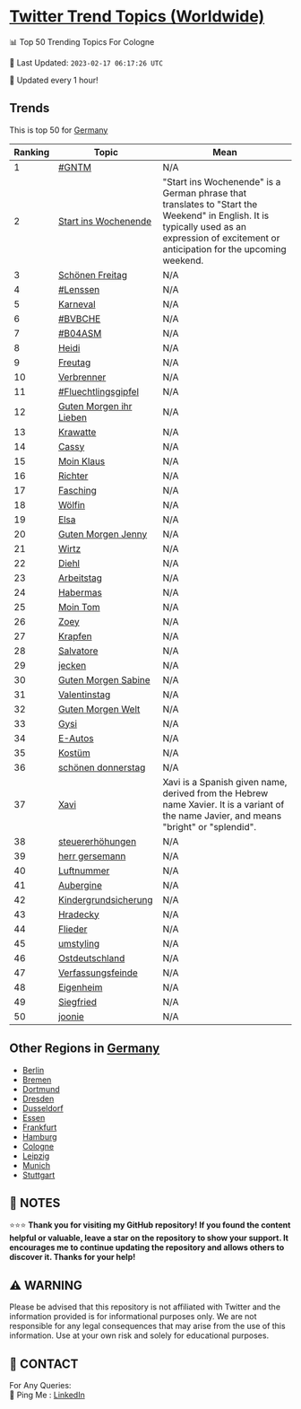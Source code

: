 [Twitter Trend Topics (Worldwide)](https://github.com/ErcinDedeoglu/Twitter-Trend-Topics)
==========


📊 Top 50 Trending Topics For Cologne

📆 Last Updated: `2023-02-17 06:17:26 UTC`

🔧 Updated every 1 hour!


## Trends

This is top 50 for [Germany](</Germany>)

| Ranking | Topic | Mean |
| ------- | ------------ | ------------ |
| 1 | [#GNTM](http://twitter.com/search?q=%23GNTM) | N/A |
| 2 | [Start ins Wochenende](http://twitter.com/search?q=Start+ins+Wochenende) | "Start ins Wochenende" is a German phrase that translates to "Start the Weekend" in English. It is typically used as an expression of excitement or anticipation for the upcoming weekend. |
| 3 | [Schönen Freitag](http://twitter.com/search?q=Sch%c3%b6nen+Freitag) | N/A |
| 4 | [#Lenssen](http://twitter.com/search?q=%23Lenssen) | N/A |
| 5 | [Karneval](http://twitter.com/search?q=Karneval) | N/A |
| 6 | [#BVBCHE](http://twitter.com/search?q=%23BVBCHE) | N/A |
| 7 | [#B04ASM](http://twitter.com/search?q=%23B04ASM) | N/A |
| 8 | [Heidi](http://twitter.com/search?q=Heidi) | N/A |
| 9 | [Freutag](http://twitter.com/search?q=Freutag) | N/A |
| 10 | [Verbrenner](http://twitter.com/search?q=Verbrenner) | N/A |
| 11 | [#Fluechtlingsgipfel](http://twitter.com/search?q=%23Fluechtlingsgipfel) | N/A |
| 12 | [Guten Morgen ihr Lieben](http://twitter.com/search?q=Guten+Morgen+ihr+Lieben) | N/A |
| 13 | [Krawatte](http://twitter.com/search?q=Krawatte) | N/A |
| 14 | [Cassy](http://twitter.com/search?q=Cassy) | N/A |
| 15 | [Moin Klaus](http://twitter.com/search?q=Moin+Klaus) | N/A |
| 16 | [Richter](http://twitter.com/search?q=Richter) | N/A |
| 17 | [Fasching](http://twitter.com/search?q=Fasching) | N/A |
| 18 | [Wölfin](http://twitter.com/search?q=W%c3%b6lfin) | N/A |
| 19 | [Elsa](http://twitter.com/search?q=Elsa) | N/A |
| 20 | [Guten Morgen Jenny](http://twitter.com/search?q=Guten+Morgen+Jenny) | N/A |
| 21 | [Wirtz](http://twitter.com/search?q=Wirtz) | N/A |
| 22 | [Diehl](http://twitter.com/search?q=Diehl) | N/A |
| 23 | [Arbeitstag](http://twitter.com/search?q=Arbeitstag) | N/A |
| 24 | [Habermas](http://twitter.com/search?q=Habermas) | N/A |
| 25 | [Moin Tom](http://twitter.com/search?q=Moin+Tom) | N/A |
| 26 | [Zoey](http://twitter.com/search?q=Zoey) | N/A |
| 27 | [Krapfen](http://twitter.com/search?q=Krapfen) | N/A |
| 28 | [Salvatore](http://twitter.com/search?q=Salvatore) | N/A |
| 29 | [jecken](http://twitter.com/search?q=jecken) | N/A |
| 30 | [Guten Morgen Sabine](http://twitter.com/search?q=Guten+Morgen+Sabine) | N/A |
| 31 | [Valentinstag](http://twitter.com/search?q=Valentinstag) | N/A |
| 32 | [Guten Morgen Welt](http://twitter.com/search?q=Guten+Morgen+Welt) | N/A |
| 33 | [Gysi](http://twitter.com/search?q=Gysi) | N/A |
| 34 | [E-Autos](http://twitter.com/search?q=E-Autos) | N/A |
| 35 | [Kostüm](http://twitter.com/search?q=Kost%c3%bcm) | N/A |
| 36 | [schönen donnerstag](http://twitter.com/search?q=sch%c3%b6nen+donnerstag) | N/A |
| 37 | [Xavi](http://twitter.com/search?q=Xavi) | Xavi is a Spanish given name, derived from the Hebrew name Xavier. It is a variant of the name Javier, and means "bright" or "splendid". |
| 38 | [steuererhöhungen](http://twitter.com/search?q=steuererh%c3%b6hungen) | N/A |
| 39 | [herr gersemann](http://twitter.com/search?q=herr+gersemann) | N/A |
| 40 | [Luftnummer](http://twitter.com/search?q=Luftnummer) | N/A |
| 41 | [Aubergine](http://twitter.com/search?q=Aubergine) | N/A |
| 42 | [Kindergrundsicherung](http://twitter.com/search?q=Kindergrundsicherung) | N/A |
| 43 | [Hradecky](http://twitter.com/search?q=Hradecky) | N/A |
| 44 | [Flieder](http://twitter.com/search?q=Flieder) | N/A |
| 45 | [umstyling](http://twitter.com/search?q=umstyling) | N/A |
| 46 | [Ostdeutschland](http://twitter.com/search?q=Ostdeutschland) | N/A |
| 47 | [Verfassungsfeinde](http://twitter.com/search?q=Verfassungsfeinde) | N/A |
| 48 | [Eigenheim](http://twitter.com/search?q=Eigenheim) | N/A |
| 49 | [Siegfried](http://twitter.com/search?q=Siegfried) | N/A |
| 50 | [joonie](http://twitter.com/search?q=joonie) | N/A |



## Other Regions in [Germany](</Germany>)

* [Berlin](</Germany/Berlin.md>)
* [Bremen](</Germany/Bremen.md>)
* [Dortmund](</Germany/Dortmund.md>)
* [Dresden](</Germany/Dresden.md>)
* [Dusseldorf](</Germany/Dusseldorf.md>)
* [Essen](</Germany/Essen.md>)
* [Frankfurt](</Germany/Frankfurt.md>)
* [Hamburg](</Germany/Hamburg.md>)
* [Cologne](</Germany/Cologne.md>)
* [Leipzig](</Germany/Leipzig.md>)
* [Munich](</Germany/Munich.md>)
* [Stuttgart](</Germany/Stuttgart.md>)



## 📝 NOTES

⭐⭐⭐ **Thank you for visiting my GitHub repository! If you found the content helpful or valuable, leave a star on the repository to show your support. It encourages me to continue updating the repository and allows others to discover it. Thanks for your help!**


## ⚠️ WARNING

Please be advised that this repository is not affiliated with Twitter and the information provided is for informational purposes only. We are not responsible for any legal consequences that may arise from the use of this information. Use at your own risk and solely for educational purposes.


## 📨 CONTACT

 For Any Queries:  
            🏓 Ping Me : [LinkedIn](https://www.linkedin.com/in/ercindedeoglu/)
